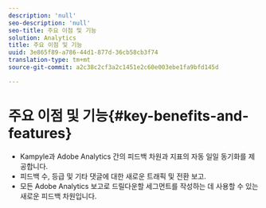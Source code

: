 ```yaml
---
description: 'null'
seo-description: 'null'
seo-title: 주요 이점 및 기능
solution: Analytics
title: 주요 이점 및 기능
uuid: 3e865f89-a786-44d1-877d-36cb58cb3f74
translation-type: tm+mt
source-git-commit: a2c38c2cf3a2c1451e2c60e003ebe1fa9bfd145d

---
```



# 주요 이점 및 기능{#key-benefits-and-features}

* Kampyle과 Adobe Analytics 간의 피드백 차원과 지표의 자동 일일 동기화를 제공합니다.
* 피드백 수, 등급 및 기타 댓글에 대한 새로운 트래픽 및 전환 보고.
* 모든 Adobe Analytics 보고로 드릴다운할 세그먼트를 작성하는 데 사용할 수 있는 새로운 피드백 차원입니다.

